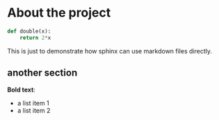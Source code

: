 # About the project
```python
def double(x):
    return 2*x
```

This is just to demonstrate how sphinx can use markdown files directly.

## another section

**Bold text**:
 - a list item 1
 - a list item 2


